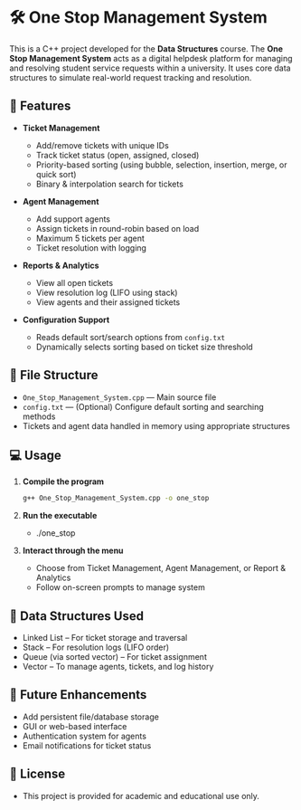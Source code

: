 # 🛠️ One Stop Management System

This is a C++ project developed for the **Data Structures** course. The **One Stop Management System** acts as a digital helpdesk platform for managing and resolving student service requests within a university. It uses core data structures to simulate real-world request tracking and resolution.


## 🎯 Features

- **Ticket Management**
  - Add/remove tickets with unique IDs
  - Track ticket status (open, assigned, closed)
  - Priority-based sorting (using bubble, selection, insertion, merge, or quick sort)
  - Binary & interpolation search for tickets

- **Agent Management**
  - Add support agents
  - Assign tickets in round-robin based on load
  - Maximum 5 tickets per agent
  - Ticket resolution with logging

- **Reports & Analytics**
  - View all open tickets
  - View resolution log (LIFO using stack)
  - View agents and their assigned tickets

- **Configuration Support**
  - Reads default sort/search options from `config.txt`
  - Dynamically selects sorting based on ticket size threshold


## 📂 File Structure

- `One_Stop_Management_System.cpp` — Main source file
- `config.txt` — (Optional) Configure default sorting and searching methods
- Tickets and agent data handled in memory using appropriate structures


## 💻 Usage

1. **Compile the program**
   ```bash
   g++ One_Stop_Management_System.cpp -o one_stop

2. **Run the executable**
   - ./one_stop
     
3. **Interact through the menu**
   - Choose from Ticket Management, Agent Management, or Report & Analytics
   - Follow on-screen prompts to manage system

## 📘 Data Structures Used

- Linked List – For ticket storage and traversal
- Stack – For resolution logs (LIFO order)
- Queue (via sorted vector) – For ticket assignment
- Vector – To manage agents, tickets, and log history

## 🔮 Future Enhancements

- Add persistent file/database storage
- GUI or web-based interface
- Authentication system for agents
- Email notifications for ticket status

## 📃 License

- This project is provided for academic and educational use only.
